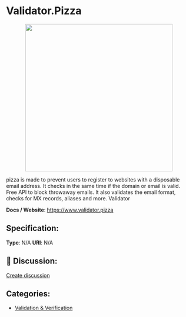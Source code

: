 # Validator.Pizza
<p align="center">
    <img width="400" src="https://raw.githubusercontent.com/apis-list/apis-list/apis/validator-pizza/logo_256x256.png" />
</p>

pizza is made to prevent users to register to websites with a disposable email address.  It checks in the same time if the domain or email is valid.  Free API to block throwaway emails. It also validates the email format, checks for MX records, aliases and more. Validator

**Docs / Website**: https://www.validator.pizza

## Specification:
**Type**:  N/A 
**URI**:  N/A 

## 💬 Discussion:
[Create discussion](link)

## Categories:
- [Validation & Verification](https://github.com/apis-list/apis-list#validation-and-verification)





